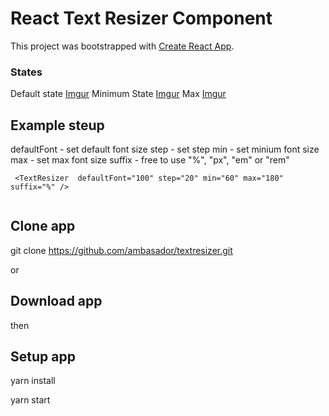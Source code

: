 # React Text Resizer Component

This project was bootstrapped with [Create React App](https://github.com/facebook/create-react-app).

### States 
Default state
[Imgur](https://i.imgur.com/Yo6rLv0.png)
Minimum State
[Imgur](https://i.imgur.com/vVzd0ka.png)
Max 
[Imgur](https://i.imgur.com/cJgwcJn.png)
## Example steup 

defaultFont - set default font size
step - set step
min - set minium font size
max - set max font size
suffix - free to use "%", "px", "em" or "rem"
```
 <TextResizer  defaultFont="100" step="20" min="60" max="180" suffix="%" />
 
```

## Clone app

git clone https://github.com/ambasador/textresizer.git

or 

## Download app 

then

## Setup app

yarn install 

yarn start 

